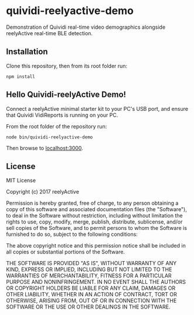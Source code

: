 quividi-reelyactive-demo
========================

Demonstration of Quividi real-time video demographics alongside reelyActive real-time BLE detection.


Installation
------------

Clone this repository, then from its root folder run:

    npm install


Hello Quividi-reelyActive Demo!
-------------------------------

Connect a reelyActive minimal starter kit to your PC's USB port, and ensure that Quividi VidiReports is running on your PC.

From the root folder of the repository run:

    node bin/quividi-reelyactive-demo

Then browse to [localhost:3000](http://localhost:3000).


License
-------

MIT License

Copyright (c) 2017 reelyActive

Permission is hereby granted, free of charge, to any person obtaining a copy of this software and associated documentation files (the "Software"), to deal in the Software without restriction, including without limitation the rights to use, copy, modify, merge, publish, distribute, sublicense, and/or sell copies of the Software, and to permit persons to whom the Software is furnished to do so, subject to the following conditions:

The above copyright notice and this permission notice shall be included in all copies or substantial portions of the Software.

THE SOFTWARE IS PROVIDED "AS IS", WITHOUT WARRANTY OF ANY KIND, EXPRESS OR 
IMPLIED, INCLUDING BUT NOT LIMITED TO THE WARRANTIES OF MERCHANTABILITY, 
FITNESS FOR A PARTICULAR PURPOSE AND NONINFRINGEMENT. IN NO EVENT SHALL THE 
AUTHORS OR COPYRIGHT HOLDERS BE LIABLE FOR ANY CLAIM, DAMAGES OR OTHER 
LIABILITY, WHETHER IN AN ACTION OF CONTRACT, TORT OR OTHERWISE, ARISING FROM, 
OUT OF OR IN CONNECTION WITH THE SOFTWARE OR THE USE OR OTHER DEALINGS IN 
THE SOFTWARE.

